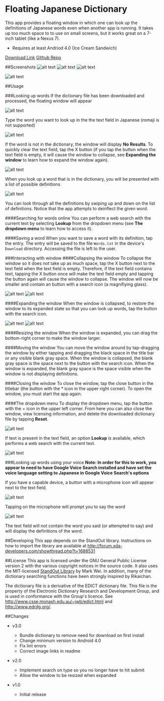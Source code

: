 # Floating Japanese Dictionary

This app provides a floating window in which one can look up the definitions of Japanese words even when another app is running. It takes up too much space to to use on small screens, but it works great on a 7-inch tablet (like a Nexus 7).

* Requires at least Andriod 4.0 (Ice Cream Sandwich)

[Download Link](<fix>)
[Github Repo](https://github.com/ispedals/FloatingJapaneseDictionary)


##Screenshots
![alt text](screenshots/collapsed.manga.png "collapsed.manga") ![alt text](screenshots/expanded.manga.png "expanded.manga") ![alt text](screenshots/definition.manga.png "definition.manga")

![alt text](screenshots/video.png "video")

##Usage

###Looking up words
If the dictionary file has been downloaded and processed, the floating window will appear

![alt text](screenshots/expanded.empty.keyboard.png "expanded.empty.keyboard")

Type the word you want to look up in the the text field in Japanese (romaji is not supported)

![alt text](screenshots/expanded.filled.png "expanded.filled")

If the word is not in the dictionary, the window will display **No Results**. To quickly clear the text field, tap the X button (if you tap the button when the text field is empty, it will cause the window to collapse, see **Expanding the window** to learn how to expand the window again).

![alt text](screenshots/no.results.launcher.png "no.results.launcher")

When you look up a word that is in the dictionary, you will be presented with a list of possible definitions

![alt text](screenshots/inflected.png "inflected")

You can look through all the definitions by swiping up and down on the list of definitions. Notice that the app attempts to deinflect the given word.

####Searching for words online
You can perform a web search with the current text by selecting **Lookup** from the dropdown menu (see **The dropdown menu** to learn how to access it).

####Saving a word
When you want to save a word with its definition, tap the entry. The entry will be saved to the file `Words.txt` in the device's `Download` directory. Accessing the file is left to the user.

###Interacting with window
####Collapsing the window
To collapse the window so it does not take up as much space, tap the X button next to the text field  when the text field is empty. Therefore, if the text field contains text, tapping the X button once will make the text field empty and tapping the button again will cause the window to collapse. The window will now be smaller and contain an button with a search icon (a magnifiying glass).

![alt text](screenshots/expanded.empty.png "expanded.empty") ![alt text](screenshots/collapsed.png "collapsed")

####Expanding the window
When the window is collapsed, to restore the window to its expanded state so that you can look up words, tap the button with the search icon.

![alt text](screenshots/collapsed.png "collapsed") ![alt text](screenshots/expanded.empty.png "expanded.empty")

####Resizing the window
When the window is expanded, you can drag the bottom-right corner to make the window larger.

####Moving the window
You can move the window around by tap-dragging the window by either tapping and dragging the black space in the title bar or any visible blank gray space. When the window is collapsed, the blank gray space is the space next to the button with the search icon. When the window is expanded, the blank gray space is the space visible when the window is not displaying definitions.

####Closing the window
To close the window, tap the close button in the titlebar (the button with the * icon in the upper right corner). To open the window, you must start the app again.

####The dropdown menu
To display the dropdown menu, tap the button with the + icon in the upper left corner. From here you can also close the window, view licensing information, and delete the downloaded dictionary file by tapping **Reset**.

![alt text](screenshots/dropdown.png "dropdown")

If text is present in the text field, an option **Lookup** is available, which performs a web search with the current text.

![alt text](screenshots/dropdown.lookup.png "lookup")

###Looking up words using your voice
**Note: In order for this to work, you appear to need to have Google Voice Search installed and have set the voice language setting to Japanese in Google Voice Search's options**

If you have a capable device, a button with a microphone icon will appear next to the text field.

![alt text](screenshots/microphone.png "microphone")


Tapping on the microphone will prompt you to say the word

![alt text](screenshots/prompt.png "prompt")

The text field will not contain the word you said (or attempted to say) and will display the definitions of the word.


##Developing
This app depends on the StandOut library. Instructions on how to import the library are available at http://forum.xda-developers.com/showthread.php?t=1688531

##License
This app is licensed under the GNU General Public License version 2 with the various copyright notices in the source code. It also uses the MIT-licensed [StandOut Library](http://pingpongboss.github.com/StandOut) by Mark Wei. In addition, many of the dictionary searching functions have been strongly inspired by Rikaichan.

The dictionary file is a derivative of the EDICT dictionary file. This file is the property of the Electronic Dictionary Research and Development Group, and is used in conformance with the Group's licence. See http://www.csse.monash.edu.au/~jwb/edict.html and http://www.edrdg.org/.

##Changes
* v3.0
	* Bundle dictionary to remove need for download on first install
	* Change minimum version to Android 4.0
	* Fix lint errors
	* Correct image links in readme

* v2.0
    * Implement search on type so you no longer have to hit submit
	* Allow the window to be resized when expanded

* v1.0
	* Initial release

